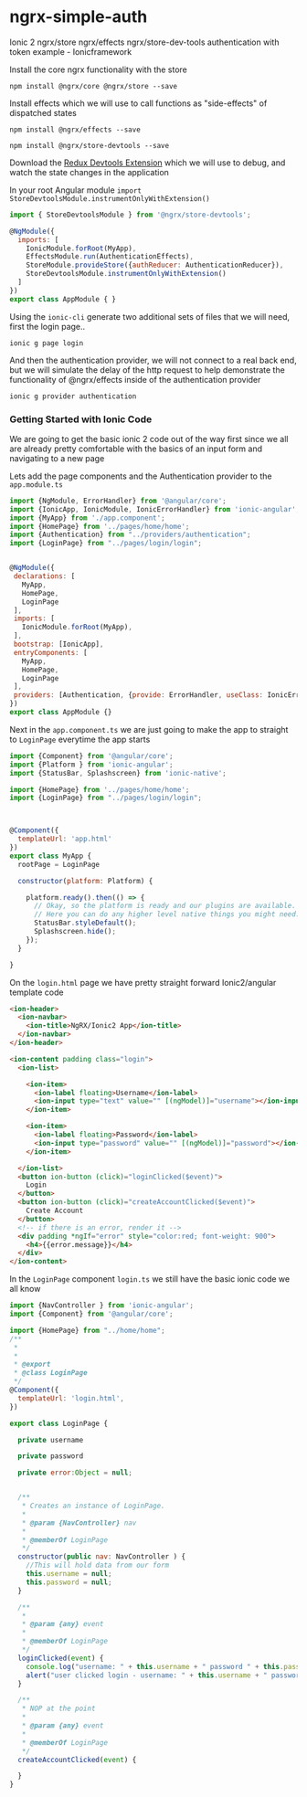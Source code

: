 # ngrx-simple-auth
Ionic 2 ngrx/store ngrx/effects ngrx/store-dev-tools authentication with token example - Ionicframework

Install the core ngrx functionality with the store
```
npm install @ngrx/core @ngrx/store --save
```

Install effects which we will use to call functions as "side-effects" of dispatched states
```
npm install @ngrx/effects --save
```

```
npm install @ngrx/store-devtools --save
```
Download the [Redux Devtools Extension](http://zalmoxisus.github.io/redux-devtools-extension/) which we will use to debug, and watch the state changes in the application

In your root Angular module `import StoreDevtoolsModule.instrumentOnlyWithExtension()`

```Javascript
import { StoreDevtoolsModule } from '@ngrx/store-devtools';

@NgModule({
  imports: [
    IonicModule.forRoot(MyApp),
    EffectsModule.run(AuthenticationEffects),
    StoreModule.provideStore({authReducer: AuthenticationReducer}),
    StoreDevtoolsModule.instrumentOnlyWithExtension()
  ]
})
export class AppModule { }
```

Using the `ionic-cli` generate two additional sets of files that we will need, first the login page..
```
ionic g page login
```

And then the authentication provider, we will not connect to a real back end, but we will simulate the delay of the http request to help demonstrate the functionality of @ngrx/effects inside of the authentication provider
```
ionic g provider authentication
 ```

### Getting Started with Ionic Code
 
 We are going to get the basic ionic 2 code out of the way first since we all are already pretty comfortable with the basics of an input form and navigating to a new page
 
 Lets add the page components and the Authentication provider to the `app.module.ts`
 
 ```Javascript
import {NgModule, ErrorHandler} from '@angular/core';
import {IonicApp, IonicModule, IonicErrorHandler} from 'ionic-angular';
import {MyApp} from './app.component';
import {HomePage} from '../pages/home/home';
import {Authentication} from "../providers/authentication";
import {LoginPage} from "../pages/login/login";


@NgModule({
  declarations: [
    MyApp,
    HomePage,
    LoginPage
  ],
  imports: [
    IonicModule.forRoot(MyApp),
  ],
  bootstrap: [IonicApp],
  entryComponents: [
    MyApp,
    HomePage,
    LoginPage
  ],
  providers: [Authentication, {provide: ErrorHandler, useClass: IonicErrorHandler}]
})
export class AppModule {}
```
Next in the `app.component.ts` we are just going to make the app to straight to `LoginPage` everytime the app starts
```Javascript
import {Component} from '@angular/core';
import {Platform } from 'ionic-angular';
import {StatusBar, Splashscreen} from 'ionic-native';

import {HomePage} from '../pages/home/home';
import {LoginPage} from "../pages/login/login";



@Component({
  templateUrl: 'app.html'
})
export class MyApp {
  rootPage = LoginPage

  constructor(platform: Platform) {

    platform.ready().then(() => {
      // Okay, so the platform is ready and our plugins are available.
      // Here you can do any higher level native things you might need.
      StatusBar.styleDefault();
      Splashscreen.hide();
    });
  }

}
```

On the `login.html` page we have pretty straight forward Ionic2/angular template code
```html
<ion-header>
  <ion-navbar>
    <ion-title>NgRX/Ionic2 App</ion-title>
  </ion-navbar>
</ion-header>

<ion-content padding class="login">
  <ion-list>

    <ion-item>
      <ion-label floating>Username</ion-label>
      <ion-input type="text" value="" [(ngModel)]="username"></ion-input>
    </ion-item>

    <ion-item>
      <ion-label floating>Password</ion-label>
      <ion-input type="password" value="" [(ngModel)]="password"></ion-input>
    </ion-item>

  </ion-list>
  <button ion-button (click)="loginClicked($event)">
    Login
  </button>
  <button ion-button (click)="createAccountClicked($event)">
    Create Account
  </button>
  <!-- if there is an error, render it -->
  <div padding *ngIf="error" style="color:red; font-weight: 900">
    <h4>{{error.message}}</h4>
  </div>
</ion-content>
```
In the `LoginPage` component `login.ts` we still have the basic ionic code we all know

```Javascript
import {NavController } from 'ionic-angular';
import {Component} from '@angular/core';

import {HomePage} from "../home/home";
/**
 *
 *
 * @export
 * @class LoginPage
 */
@Component({
  templateUrl: 'login.html',
})

export class LoginPage {

  private username

  private password

  private error:Object = null;


  /**
   * Creates an instance of LoginPage.
   *
   * @param {NavController} nav
   *
   * @memberOf LoginPage
   */
  constructor(public nav: NavController ) {
    //This will hold data from our form
    this.username = null;
    this.password = null;
  }

  /**
   *
   * @param {any} event
   *
   * @memberOf LoginPage
   */
  loginClicked(event) {
    console.log("username: " + this.username + " password " + this.password)
    alert("user clicked login - username: " + this.username + " password " + this.password)
  }

  /**
   * NOP at the point
   *
   * @param {any} event
   *
   * @memberOf LoginPage
   */
  createAccountClicked(event) {

  }
}
```
